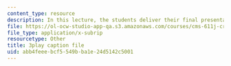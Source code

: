 ```yaml
---
content_type: resource
description: In this lecture, the students deliver their final presentations.
file: https://ol-ocw-studio-app-qa.s3.amazonaws.com/courses/cms-611j-creating-video-games-fall-2014/abb4feeebcf5549bba1e24d5142c5001_sKolTx6sxUo.vtt
file_type: application/x-subrip
resourcetype: Other
title: 3play caption file
uid: abb4feee-bcf5-549b-ba1e-24d5142c5001
---
```

